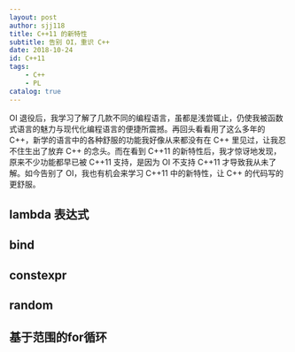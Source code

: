 ```yaml
---
layout: post
author: sjj118
title: C++11 的新特性
subtitle: 告别 OI，重识 C++
date: 2018-10-24
id: C++11
tags:
    - C++
    - PL
catalog: true
---
```


OI 退役后，我学习了解了几款不同的编程语言，虽都是浅尝辄止，仍使我被函数式语言的魅力与现代化编程语言的便捷所震撼。再回头看看用了这么多年的 C++，新学的语言中的各种舒服的功能我好像从来都没有在 C++ 里见过，让我忍不住生出了放弃 C++ 的念头。而在看到 C++11 的新特性后，我才惊讶地发现，原来不少功能都早已被 C++11 支持，是因为 OI 不支持 C++11 才导致我从未了解。如今告别了 OI，我也有机会来学习 C++11 中的新特性，让 C++ 的代码写的更舒服。

## lambda 表达式

## bind

## constexpr

## random

## 基于范围的for循环